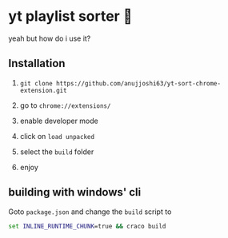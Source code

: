 # yt playlist sorter 🚀

yeah but how do i use it?

## Installation

1. `git clone https://github.com/anujjoshi63/yt-sort-chrome-extension.git`

1. go to `chrome://extensions/`

1. enable developer mode

1. click on `load unpacked`

1. select the `build` folder

1. enjoy

## building with windows' cli

Goto `package.json` and change the `build` script to

```cmd
set INLINE_RUNTIME_CHUNK=true && craco build
```
